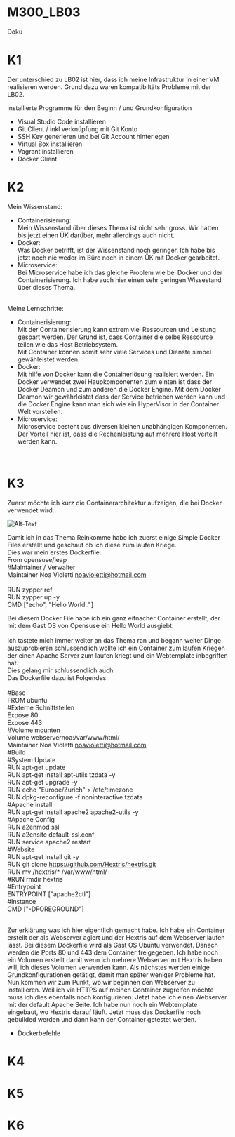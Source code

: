 # M300_LB03
Doku

# K1 <br>

Der unterschied zu LB02 ist hier, dass ich meine Infrastruktur in einer VM realisieren werden. Grund dazu waren kompatibiltäts Probleme mit der LB02. <br>

installierte Programme für den Beginn / und Grundkonfiguration <br>
- Visual Studio Code installieren
- Git Client / inkl verknüpfung mit Git Konto 
- SSH Key generieren und bei Git Account hinterlegen 
- Virtual Box installieren
- Vagrant installieren
- Docker Client

# K2 <br>

Mein Wissenstand: <br>

- Containerisierung: <br>
	Mein Wissenstand über dieses Thema ist nicht sehr gross. Wir hatten bis jetzt einen ÜK darüber, mehr allerdings auch nicht. <br>
- Docker: <br>
	Was Docker betrifft, ist der Wissenstand noch geringer. Ich habe bis jetzt noch nie weder im Büro noch in einem ÜK mit Docker gearbeitet. <br>
- Microservice: <br>
	Bei Microservice habe ich das gleiche Problem wie bei Docker und der Containerisierung. Ich habe auch hier einen sehr geringen Wissestand über dieses Thema. <br>
<br>
Meine Lernschritte: <br>

- Containerisierung: <br>
	 Mit der Containerisierung kann extrem viel Ressourcen und Leistung gespart werden. Der Grund ist, dass Container die selbe Ressource teilen wie das Host Betriebsystem. <br>
	 Mit Container können somit sehr viele Services und Dienste simpel gewähleistet werden. <br>
- Docker: <br>
	Mit hilfe von Docker kann die Containerlösung realisiert werden. Ein Docker verwendet zwei Haupkomponenten zum einten ist dass der Docker Deamon und zum anderen die Docker Engine. 
	Mit dem Docker Deamon wir gewährleistet dass der Service betrieben werden kann und die Docker Engine kann man sich wie ein HyperVisor in der Container Welt vorstellen. <br>
- Microservice: <br>
	Microservice besteht aus diversen kleinen unabhängigen Komponenten. Der Vorteil hier ist, dass die Rechenleistung auf mehrere Host verteilt werden kann.
<br>

# K3 <br>

Zuerst möchte ich kurz die Containerarchitektur aufzeigen, die bei Docker verwendet wird: <br>

![Alt-Text](/Users/noa.violetti/Container.PNG)
	
Damit ich in das Thema Reinkomme habe ich zuerst einige Simple Docker Files erstellt und geschaut ob ich diese zum laufen Kriege. <br>
Dies war mein erstes Dockerfile: <br>
From opensuse/leap <br>
	#Maintainer / Verwalter <br>
	Maintainer Noa Violetti <noavioletti@hotmail.com> <br>
	<br>
	RUN zypper ref <br>
	RUN zypper up -y <br>
	CMD ["echo", "Hello World.."] <br> 
	
Bei diesem Docker File habe ich ein ganz eifnacher Container erstellt, der mit dem Gast OS von Opensuse ein Hello World ausgiebt. <br>
	<br> 
Ich tastete mich immer weiter an das Thema ran und begann weiter Dinge auszuprobieren schlussendlich wollte ich ein Container zum laufen Kriegen der einen Apache Server zum laufen kriegt und ein Webtemplate inbegriffen hat. <br>
Dies gelang mir schlussendlich auch. <br>
Das Dockerfile dazu ist Folgendes: <br>
	<br>
	#Base <br>
	FROM ubuntu <br>
	#Externe Schnittstellen <br>
	Expose 80 <br>
	Expose 443 <br>
	#Volume mounten <br>
	Volume webservernoa:/var/www/html/ <br>
	Maintainer Noa Violetti	<noavioletti@hotmail.com> <br>
	#Build <br>
	#System Update <br>
	RUN apt-get update <br>
	RUN apt-get install apt-utils tzdata -y <br>
	RUN apt-get upgrade -y <br>
	RUN echo "Europe/Zurich" > /etc/timezone <br>
	RUN dpkg-reconfigure -f noninteractive tzdata <br>
	#Apache install <br>
	RUN apt-get install apache2 apache2-utils -y <br>
	#Apache Config <br>
	RUN a2enmod ssl <br>
	RUN a2ensite default-ssl.conf <br>
	RUN service apache2 restart <br>
	#Website <br>
	RUN apt-get install git -y <br>
	RUN git clone https://github.com/Hextris/hextris.git <br>
	RUN mv /hextris/* /var/www/html/ <br>
	#RUN rmdir hextris <br>
	#Entrypoint <br>
	ENTRYPOINT ["apache2ctl"] <br>
	#Instance <br>
	CMD ["-DFOREGROUND"] <br>
	<br>
	
Zur erklärung was ich hier eigentlich gemacht habe. Ich habe ein Container erstellt der als Webserver agiert und der Hextris auf dem Webserver laufen lässt.
Bei diesem Dockerfile wird als Gast OS Ubuntu verwendet. Danach werden die Ports 80 und 443 dem Container freigegeben.
Ich habe noch ein Volumen erstellt damit wenn ich mehrere Webserver mit Hextris haben will, ich dieses Volumen verwenden kann. Als nächstes werden einige Grundkonfigurationen getätigt, damit man später weniger Probleme hat. 
Nun kommen wir zum Punkt, wo wir beginnen den Webserver zu installieren. Weil ich via HTTPS auf meinen Container zugreifen möchte muss ich dies ebenfalls noch konfigurieren.
Jetzt habe ich einen Webserver mit der default Apache Seite. Ich habe nun noch ein Webtemplate eingebaut, wo Hextris darauf läuft. Jetzt muss das Dockerfile noch gebuilded werden und dann kann der Container getestet werden. <br>

- Dockerbefehle <br>
		
# K4 <br>
# K5 <br>
# K6 <br>